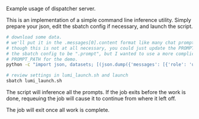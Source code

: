 Example usage of dispatcher server.

This is an implementation of a simple command line inference utility.  Simply
prepare your json, edit the sbatch config if necessary, and launch the script.

```bash
# download some data.
# we'll put it in the .messages[0].content format like many chat prompts are,
# though this is not at all necessary, you could just update the PROMPT_PATH in
# the sbatch config to be ".prompt", but I wanted to use a more complicate
# PROMPT_PATH for the demo.
python -c "import json, datasets; [(json.dump({'messages': [{'role': 'user', 'content': item['prompt']}]}, f), f.write('\n')) for item in datasets.load_dataset('argilla/prompt-collective')['train'] for f in [open('input.jsonl', 'a')]]"

# review settings in lumi_launch.sh and launch
sbatch lumi_launch.sh
```

The script will inference all the prompts.  If the job exits before the work is
done, requeuing the job will cause it to continue from where it left off.

The job will exit once all work is complete.
